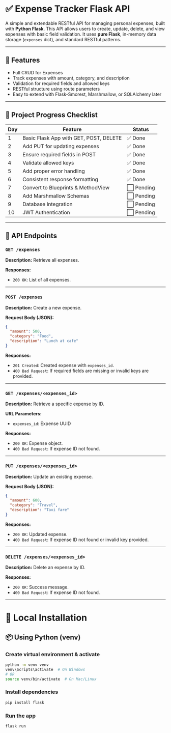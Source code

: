 
# ✅ Expense Tracker Flask API

A simple and extendable RESTful API for managing personal expenses, built with **Python Flask**.
This API allows users to create, update, delete, and view expenses with basic field validation.
It uses **pure Flask**, in-memory data storage (`expenses` dict), and standard RESTful patterns.

---

## 📝 Features

* Full CRUD for Expenses
* Track expenses with amount, category, and description
* Validation for required fields and allowed keys
* RESTful structure using route parameters
* Easy to extend with Flask-Smorest, Marshmallow, or SQLAlchemy later

---

## 🚧 Project Progress Checklist

| Day | Feature                                | Status    |
| --- | -------------------------------------- | --------- |
| 1   | Basic Flask App with GET, POST, DELETE | ✅ Done    |
| 2   | Add PUT for updating expenses          | ✅ Done    |
| 3   | Ensure required fields in POST         | ✅ Done    |
| 4   | Validate allowed keys                  | ✅ Done    |
| 5   | Add proper error handling              | ✅ Done    |
| 6   | Consistent response formatting         | ✅ Done    |
| 7   | Convert to Blueprints & MethodView     | ⬜ Pending |
| 8   | Add Marshmallow Schemas                | ⬜ Pending |
| 9   | Database Integration                   | ⬜ Pending |
| 10  | JWT Authentication                     | ⬜ Pending |

---

## 📘 API Endpoints

### `GET /expenses`

**Description:** Retrieve all expenses.

**Responses:**

* `200 OK`: List of all expenses.

---

### `POST /expenses`

**Description:** Create a new expense.

**Request Body (JSON):**

```json
{
  "amount": 500,
  "category": "Food",
  "description": "Lunch at cafe"
}
```

**Responses:**

* `201 Created`: Created expense with `expenses_id`.
* `400 Bad Request`: If required fields are missing or invalid keys are provided.

---

### `GET /expenses/<expenses_id>`

**Description:** Retrieve a specific expense by ID.

**URL Parameters:**

* `expenses_id`: Expense UUID

**Responses:**

* `200 OK`: Expense object.
* `400 Bad Request`: If expense ID not found.

---

### `PUT /expenses/<expenses_id>`

**Description:** Update an existing expense.

**Request Body (JSON):**

```json
{
  "amount": 600,
  "category": "Travel",
  "description": "Taxi fare"
}
```

**Responses:**

* `200 OK`: Updated expense.
* `400 Bad Request`: If expense ID not found or invalid key provided.

---

### `DELETE /expenses/<expenses_id>`

**Description:** Delete an expense by ID.

**Responses:**

* `200 OK`: Success message.
* `400 Bad Request`: If expense ID not found.

---

# 🔧 Local Installation

## 📦 Using Python (venv)

### Create virtual environment & activate

```bash
python -m venv venv
venv\Scripts\activate  # On Windows
# OR
source venv/bin/activate  # On Mac/Linux
```

### Install dependencies

```bash
pip install flask
```

### Run the app

```bash
flask run
```


